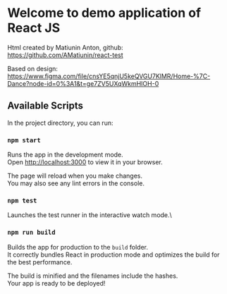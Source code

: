 # Welcome to demo application of React JS
Html created by Matiunin Anton, github: https://github.com/AMatiunin/react-test

Based on design: https://www.figma.com/file/cnsYE5qnjU5keQVGU7KlMR/Home-%7C-Dance?node-id=0%3A1&t=ge7ZV5UXqWkmHIOH-0
## Available Scripts

In the project directory, you can run:

### `npm start`

Runs the app in the development mode.\
Open [http://localhost:3000](http://localhost:3000) to view it in your browser.

The page will reload when you make changes.\
You may also see any lint errors in the console.

### `npm test`

Launches the test runner in the interactive watch mode.\

### `npm run build`

Builds the app for production to the `build` folder.\
It correctly bundles React in production mode and optimizes the build for the best performance.

The build is minified and the filenames include the hashes.\
Your app is ready to be deployed!

